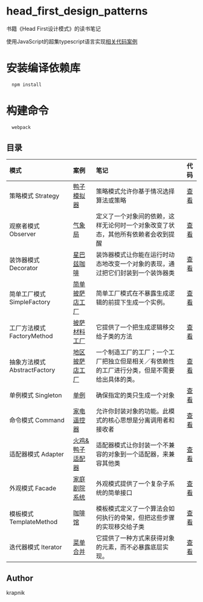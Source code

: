 # head_first_design_patterns

书籍《Head First设计模式》的读书笔记

使用JavaScript的超集typescript语言实现[相关代码案例](https://github.com/bethrobson/Head-First-Design-Patterns)

# 安装编译依赖库
```sh
  npm install
```

# 构建命令
```sh
  webpack
```

## 目录

[placeholder]:p

| 模式 | 案例 | 笔记 | 代码 |
|:-------- |:-------- |:-------- |:--------:|
|策略模式 Strategy| [鸭子模拟器](https://krapnikkk.github.io/head_first_design_patterns_typescript/dist/01_Strategy/index.html) | 策略模式允许你基于情况选择算法或策略 | [查看](./01_Strategy) |
|观察者模式 Observer| [气象局](https://krapnikkk.github.io/head_first_design_patterns_typescript/dist/02_Observer/index.html) | 定义了一个对象间的依赖，这样无论何时一个对象改变了状态，其他所有依赖者会收到提醒 | [查看](./02_Observer) |
|装饰器模式 Decorator| [星巴兹咖啡](https://krapnikkk.github.io/head_first_design_patterns_typescript/dist/03_Decorator/index.html) | 装饰器模式让你能在运行时动态地改变一个对象的表现，通过把它们封装到一个装饰器类 | [查看](./03_Decorator) |
|简单工厂模式 SimpleFactory| [简单披萨店工厂](https://krapnikkk.github.io/head_first_design_patterns_typescript/dist/04_SimpleFactory/index.html) | 简单工厂模式在不暴露生成逻辑的前提下生成一个实例。 | [查看](./04_SimpleFactory) |
|工厂方法模式 FactoryMethod| [披萨材料工厂](https://krapnikkk.github.io/head_first_design_patterns_typescript/dist/04_FactoryMethod/index.html) | 它提供了一个把生成逻辑移交给子类的方法 | [查看](./04_FactoryMethod) |
|抽象方法模式 AbstractFactory| [地区披萨店工厂](https://krapnikkk.github.io/head_first_design_patterns_typescript/dist/04_AbstractFactory/index.html) | 一个制造工厂的工厂；一个工厂把独立但是相关／有依赖性的工厂进行分类，但是不需要给出具体的类。 | [查看](./04_AbstractFactory) |
|单例模式 Singleton| [单例](https://krapnikkk.github.io/head_first_design_patterns_typescript/dist/05_Singleton/index.html) | 确保指定的类只生成一个对象 | [查看](./05_Singleton) |
|命令模式 Command| [家电遥控器](https://krapnikkk.github.io/head_first_design_patterns_typescript/dist/06_Command/index.html) | 允许你封装对象的功能。此模式的核心思想是分离调用者和接收者 | [查看](./06_Command) |
|适配器模式 Adapter| [火鸡&鸭子适配器](https://krapnikkk.github.io/head_first_design_patterns_typescript/dist/07_Adapter/index.html) | 适配器模式让你封装一个不兼容的对象到一个适配器，来兼容其他类 | [查看](./07_Adapter) |
|外观模式 Facade| [家庭剧院系统](https://krapnikkk.github.io/head_first_design_patterns_typescript/dist/08_Facade/index.html) | 外观模式提供了一个复杂子系统的简单接口 | [查看](./08_Facade) |
|模板模式 TemplateMethod| [咖啡馆](https://krapnikkk.github.io/head_first_design_patterns_typescript/dist/09_TemplateMethod/index.html) | 模板模式定义了一个算法会如何执行的骨架，但把这些步骤的实现移交给子类 | [查看](./09_TemplateMethod) |
|迭代器模式 Iterator| [菜单合并](https://krapnikkk.github.io/head_first_design_patterns_typescript/dist/10_Iterator/index.html) | 它提供了一种方式来获得对象的元素，而不必暴露底层实现。 | [查看](./10_Iterator) |

[/placeholder]:p

## Author
krapnik

